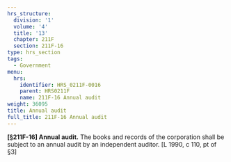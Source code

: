 ```yaml
---
hrs_structure:
  division: '1'
  volume: '4'
  title: '13'
  chapter: 211F
  section: 211F-16
type: hrs_section
tags:
  - Government
menu:
  hrs:
    identifier: HRS_0211F-0016
    parent: HRS0211F
    name: 211F-16 Annual audit
weight: 36095
title: Annual audit
full_title: 211F-16 Annual audit
---
```

**[§211F-16] Annual audit.** The books and records of the corporation shall be subject to an annual audit by an independent auditor. [L 1990, c 110, pt of §3]
